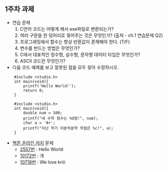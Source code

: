 ## 1주차 과제
- 연습 문제
    1. C언어 코드는 어떻게 해서 exe파일로 변환되는가?
    2. 여러 구문을 한 덩어리로 묶어주는 것은 무엇인가? (출처 - ch.1 연습문제 Q2)
    3. 프로그래밍에서 함수는 항상 반환값이 존재해야 한다. (T/F)
    4. 변수를 반드는 방법은 무엇인가?
    5. C에서 대표적인 정수형, 실수형, 문자형 데이터 타입은 무엇인가?
    6. ASCII 코드란 무엇인가?
- 다음 코드 예제를 보고 잘못된 점을 모두 찾아 수정하시오.
```
    #include <studio.h> 
    int main(void){ 
        printf('Hello World!');
        return 0;
    }
```

```
    #include <studio.h> 
    int main(void){ 
        double num = 100;
        printf("내 수학 점수는 %d점!", num);
        char a = 'A+';
        printf("지난 학기 미분적분학 학점은 %c!", a);
    }
```
- [백준 온라인 저지](https://www.acmicpc.net) 문제
    - [2557번](https://www.acmicpc.net/problem/2557) : Hello World
    - [10172번](https://www.acmicpc.net/problem/10172) : 개
    - [10718번](https://www.acmicpc.net/problem/10718) : We love kriii